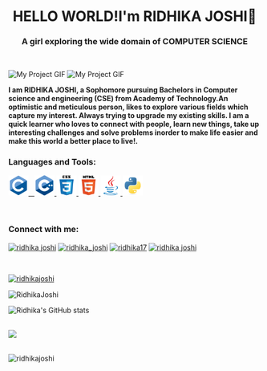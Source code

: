<h1 align="center">HELLO WORLD!I'm RIDHIKA JOSHI👋</h1>
<h3 align="center">A girl exploring the wide domain of COMPUTER SCIENCE</h3>

<br>
<p><img src="https://media.giphy.com/media/L1R1tvI9svkIWwpVYr/giphy.gif" alt="My Project GIF" width="500" height="400">
<img src="https://media.giphy.com/media/VTtANKl0beDFQRLDTh/giphy.gif" alt="My Project GIF" width="300" height="400"></p>


<p><b>I am RIDHIKA JOSHI, a Sophomore pursuing Bachelors in Computer science and engineering (CSE) from Academy of Technology.An optimistic and meticulous person, likes to explore various fields which capture my interest. Always trying to upgrade my existing skills. I am a quick learner who loves to connect with people, learn new things, take up interesting challenges and solve problems inorder to make life easier and make this world a better place to live!. </p>
</b>


<h3 align="left">Languages and Tools:</h3>
<p align="left">  <a href="https://www.cprogramming.com/" target= "_blank"> <img src="https://raw.githubusercontent.com/devicons/devicon/master/icons/c/c-original.svg" alt="c" width="40" height="40"/> &nbsp </a>  <a href="https://www.w3schools.com/cpp/" target="_blank"> <img src="https://raw.githubusercontent.com/devicons/devicon/master/icons/cplusplus/cplusplus-original.svg" alt="cplusplus" width="40" height="40"/> </a> <a href="https://www.w3schools.com/css/" target="_blank"> <img src="https://raw.githubusercontent.com/devicons/devicon/master/icons/css3/css3-original-wordmark.svg" alt="css3" width="40" height="40"/>  </a>  </a> <a href="https://www.w3.org/html/" target="_blank"> <img src="https://raw.githubusercontent.com/devicons/devicon/master/icons/html5/html5-original-wordmark.svg" alt="html5" width="40" height="40"/> </a> <a href="https://www.java.com" target="_blank"> <img src="https://raw.githubusercontent.com/devicons/devicon/master/icons/java/java-original.svg" alt="java" width="40" height="40"/> </a><a href="https://www.python.org" target="_blank"> <img src="https://raw.githubusercontent.com/devicons/devicon/master/icons/python/python-original.svg" alt="python" width="40" height="40"/> </a> </p>
<br>

<h3 align="left">Connect with me:</h3>
<p align="left">
<a href="https://www.linkedin.com/in/ridhika-joshi-069164221/" target="blank"><img align="center" src="https://raw.githubusercontent.com/rahuldkjain/github-profile-readme-generator/master/src/images/icons/Social/linked-in-alt.svg" alt="ridhika joshi" height="30" width="40" /></a>
<a href="https://leetcode.com/RIDHIKA_JOSHI/" target="blank"><img align="center" src="https://raw.githubusercontent.com/rahuldkjain/github-profile-readme-generator/master/src/images/icons/Social/leet-code.svg" alt="ridhika_joshi" height="30" width="40" /></a>
<a href="https://codeforces.com/profile/ridhika17" target="blank"><img align="center" src="https://raw.githubusercontent.com/rahuldkjain/github-profile-readme-generator/master/src/images/icons/Social/codeforces.svg" alt="ridhika17" height="30" width="40" /></a>
<a href="https://twitter.com/ridhika_joshi" target="blank"><img align="center" src="https://raw.githubusercontent.com/rahuldkjain/github-profile-readme-generator/master/src/images/icons/Social/twitter.svg" alt="ridhika joshi" height="30" width="40" /></a>
</p>

<br>

<p align="left"> <a href="https://github.com/ryo-ma/github-profile-trophy"><img src="https://github-profile-trophy.vercel.app/?username=ridhikajoshi" alt="ridhikajoshi" /></a> </p>


<p><img align="center" src="https://github-readme-stats.vercel.app/api/top-langs?username=RidhikaJoshi&show_icons=true&locale=en&layout=compact" alt="RidhikaJoshi" /></p>



![Ridhika's GitHub stats](https://github-readme-streak-stats.herokuapp.com/?user=RidhikaJoshi&theme=tokyonight)
<br><br>

<p><img align="left" src="https://github-readme-stats.vercel.app/api?username=RidhikaJoshi&count_private=true&show_icons=true&theme=tokyonight"></p>

<br>
<br>
<p align="left"> <img src="https://komarev.com/ghpvc/?username=ridhikajoshi&label=Profile%20views&color=0e75b6&style=flat" alt="ridhikajoshi" /> </p>




